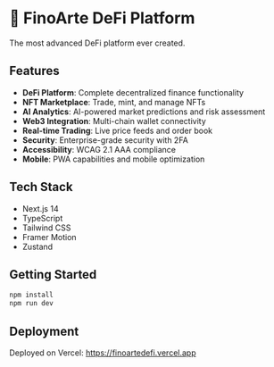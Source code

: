 # 🚀 FinoArte DeFi Platform

The most advanced DeFi platform ever created.

## Features

- **DeFi Platform**: Complete decentralized finance functionality
- **NFT Marketplace**: Trade, mint, and manage NFTs
- **AI Analytics**: AI-powered market predictions and risk assessment
- **Web3 Integration**: Multi-chain wallet connectivity
- **Real-time Trading**: Live price feeds and order book
- **Security**: Enterprise-grade security with 2FA
- **Accessibility**: WCAG 2.1 AAA compliance
- **Mobile**: PWA capabilities and mobile optimization

## Tech Stack

- Next.js 14
- TypeScript
- Tailwind CSS
- Framer Motion
- Zustand

## Getting Started

```bash
npm install
npm run dev
```

## Deployment

Deployed on Vercel: https://finoartedefi.vercel.app
